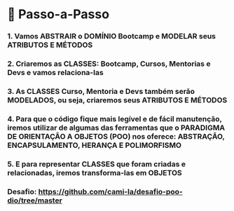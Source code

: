 # 👣 Passo-a-Passo
### 1. Vamos ABSTRAIR o DOMÍNIO Bootcamp e MODELAR seus ATRIBUTOS E MÉTODOS
### 2. Criaremos as CLASSES: Bootcamp, Cursos, Mentorias e Devs e vamos relaciona-las
### 3. As CLASSES Curso, Mentoria e Devs também serão MODELADOS, ou seja, criaremos seus ATRIBUTOS E MÉTODOS
### 4. Para que o código fique mais legível e de fácil manutenção, iremos utilizar de algumas das ferramentas que o PARADIGMA DE ORIENTAÇÃO A OBJETOS (POO) nos oferece: ABSTRAÇÃO, ENCAPSULAMENTO, HERANÇA E POLIMORFISMO
### 5. E para representar CLASSES que foram criadas e relacionadas, iremos transforma-las em OBJETOS

### Desafio: https://github.com/cami-la/desafio-poo-dio/tree/master